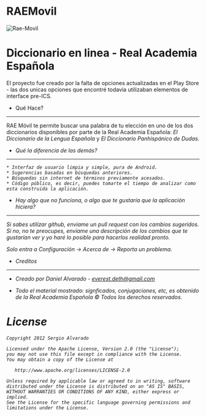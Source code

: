 ﻿RAEMovil
========

![Rae-Movil](https://github.com/daniel-c05/RAEMovil/raw/master/header.png)

<h1>Diccionario en linea - Real Academia Española</h1>

El proyecto fue creado por la falta de opciones actualizadas en el Play Store - las dos unicas opciones que encontré todavia utilizaban elementos de interface pre-ICS.

- Qué Hace?
-----------

RAE Móvil te permite buscar una palabra de tu elección en uno de los dos diccionarios disponibles por parte de la Real Academia Española: <i>El Diccionario de la Lengua Española</i> y <i>El Diccionario Panhispánico de Dudas<i>. 

- Qué la diferencia de las demás?
---------------------------------

	* Interfaz de usuario limpia y simple, pura de Android. 
	* Sugerencias basadas en búsquedas anteriores. 
	* Búsquedas sin internet de términos previamente acesados.
	* Código público, es decir, puedes tomarte el tiempo de analizar como esta construida la aplicación.

- Hay algo que no funciona, o algo que te gustaría que la aplicación hiciera?
-----------------------------------------------------------------------------

Si sabes utilizar github, enviame un pull request con los cambios sugeridos. Si no, no te preocupes, enviame una descripción de los cambios que te gustarían ver y yo haré lo posible para hacerlos realidad pronto. 

Solo entra a Configuración -> Acerca de -> Reporta un problema. 

- Creditos
----------

 * Creado por Daniel Alvarado - everest.deth@gmail.com

 * Todo el material mostrado: signficados, conjugaciones, etc, es obtenido de la Real Academia Española © Todos los derechos reservados. 

License
=======

    Copyright 2012 Sergio Alvarado

    Licensed under the Apache License, Version 2.0 (the "License");
    you may not use this file except in compliance with the License.
    You may obtain a copy of the License at

       http://www.apache.org/licenses/LICENSE-2.0

    Unless required by applicable law or agreed to in writing, software
    distributed under the License is distributed on an "AS IS" BASIS,
    WITHOUT WARRANTIES OR CONDITIONS OF ANY KIND, either express or implied.
    See the License for the specific language governing permissions and
    limitations under the License.


 [1]: https://www.dropbox.com/s/rttphbma8cis984/banner1024x500.jpg